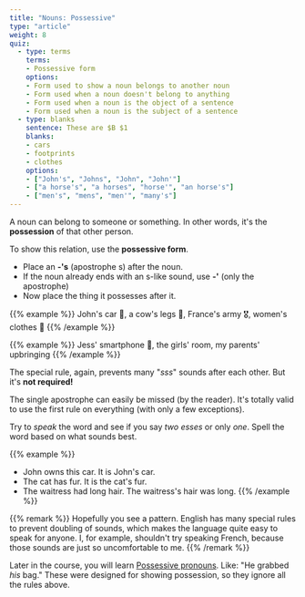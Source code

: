 ```yaml
---
title: "Nouns: Possessive"
type: "article"
weight: 8
quiz:
  - type: terms
    terms: 
    - Possessive form
    options:
    - Form used to show a noun belongs to another noun
    - Form used when a noun doesn't belong to anything
    - Form used when a noun is the object of a sentence
    - Form used when a noun is the subject of a sentence
  - type: blanks
    sentence: These are $B $1
    blanks: 
    - cars
    - footprints
    - clothes
    options:
    - ["John's", "Johns", "John", "John'"]
    - ["a horse's", "a horses", "horse'", "an horse's"]
    - ["men's", "mens", "men'", "many's"]
---
```


A noun can belong to someone or something. In other words, it's the **possession** of that other person.

To show this relation, use the **possessive form**.

* Place an **-'s** (apostrophe s) after the noun.
* If the noun already ends with an s-like sound, use **-'** (only the apostrophe)
* Now place the thing it possesses after it.

{{% example %}}
John's car 🚗, a cow's legs 🐄, France's army 🎖️, women's clothes 👚
{{% /example %}}

{{% example %}}
Jess' smartphone 📱, the girls' room, my parents' upbringing
{{% /example %}}

The special rule, again, prevents many "*sss*" sounds after each other. But it's **not required!** 

The single apostrophe can easily be missed (by the reader). It's totally valid to use the first rule on everything (with only a few exceptions).

Try to _speak_ the word and see if you say _two esses_ or only _one_. Spell the word based on what sounds best.

{{% example %}}
* John owns this car. It is John's car.
* The cat has fur. It is the cat's fur.
* The waitress had long hair. The waitress's hair was long.
{{% /example %}}

{{% remark %}}
Hopefully you see a pattern. English has many special rules to prevent doubling of sounds, which makes the language quite easy to speak for anyone. I, for example, shouldn't try speaking French, because those sounds are just so uncomfortable to me.
{{% /remark %}}

Later in the course, you will learn [Possessive pronouns](../pronouns/). Like: "He grabbed _his_ bag." These were designed for showing possession, so they ignore all the rules above.